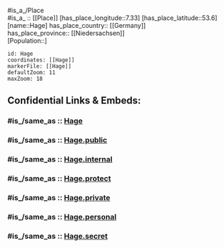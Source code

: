 ﻿---
confidential: public
isDeleted: false
location:
- 53.6
- 7.33
mapmarker: city
mapzoom:
- 7
- 12
SpocWebEntityId: 30696
tags:
- geo/City
type: City
---

#is_a_/Place  
#is_a_ :: [[Place]] 
[has_place_longitude::7.33] 
[has_place_latitude::53.6] 
[name::Hage] 
has_place_country:: [[Germany]]  
has_place_province:: [[Niedersachsen]]  
[Population::] 



```leaflet
id: Hage
coordinates: [[Hage]] 
markerFile: [[Hage]] 
defaultZoom: 11 
maxZoom: 18
```


## Confidential Links & Embeds: 

### #is_/same_as :: [Hage](/_Standards/Earth/Continent/Europe/Europe~Central/Germany/Germany~West/Niedersachsen/counties~Niedersachsen/Aurich/cities~Aurich/Hage.md) 

### #is_/same_as :: [Hage.public](/_public/Earth/Continent/Europe/Europe~Central/Germany/Germany~West/Niedersachsen/counties~Niedersachsen/Aurich/cities~Aurich/Hage.public.md) 

### #is_/same_as :: [Hage.internal](/_internal/Earth/Continent/Europe/Europe~Central/Germany/Germany~West/Niedersachsen/counties~Niedersachsen/Aurich/cities~Aurich/Hage.internal.md) 

### #is_/same_as :: [Hage.protect](/_protect/Earth/Continent/Europe/Europe~Central/Germany/Germany~West/Niedersachsen/counties~Niedersachsen/Aurich/cities~Aurich/Hage.protect.md) 

### #is_/same_as :: [Hage.private](/_private/Earth/Continent/Europe/Europe~Central/Germany/Germany~West/Niedersachsen/counties~Niedersachsen/Aurich/cities~Aurich/Hage.private.md) 

### #is_/same_as :: [Hage.personal](/_personal/Earth/Continent/Europe/Europe~Central/Germany/Germany~West/Niedersachsen/counties~Niedersachsen/Aurich/cities~Aurich/Hage.personal.md) 

### #is_/same_as :: [Hage.secret](/_secret/Earth/Continent/Europe/Europe~Central/Germany/Germany~West/Niedersachsen/counties~Niedersachsen/Aurich/cities~Aurich/Hage.secret.md)

